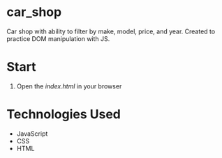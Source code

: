 # car_shop
Car shop with ability to filter by make, model, price, and year. Created to practice DOM manipulation with JS.

# Start
1. Open the *index.html* in your browser

# Technologies Used
- JavaScript
- CSS
- HTML

